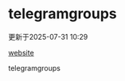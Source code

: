 # telegramgroups
更新于2025-07-31 10:29

[website](https://allgroups.github.io/telegramgroups/)

telegramgroups
